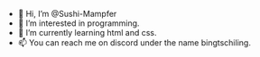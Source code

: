 - 👋 Hi, I’m @Sushi-Mampfer
- 👀 I’m interested in programming.
- 🌱 I’m currently learning html and css.
- 📫 You can reach me on discord under the name bingtschiling.

<!---
Sushi-Mampfer/Sushi-Mampfer is a ✨ special ✨ repository because its `README.md` (this file) appears on your GitHub profile.
You can click the Preview link to take a look at your changes.
--->
